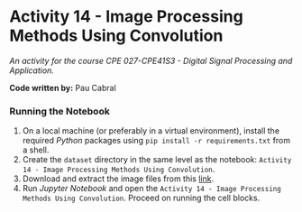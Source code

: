 # Activity 14 - Image Processing Methods Using Convolution
*An activity for the course CPE 027-CPE41S3 - Digital Signal Processing and Application.*

**Code written by:** Pau Cabral

### Running the Notebook
1. On a local machine (or preferably in a virtual environment), install the required *Python* packages using `pip install -r requirements.txt` from a shell.
2. Create the `dataset` directory in the same level as the notebook: `Activity 14 - Image Processing Methods Using Convolution`.
3. Download and extract the image files from this [link]().
4. Run *Jupyter Notebook* and open the `Activity 14 - Image Processing Methods Using Convolution`. Proceed on running the cell blocks.